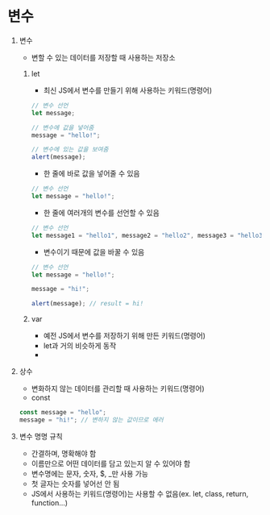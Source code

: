 # 변수

1. 변수
    - 변할 수 있는 데이터를 저장할 때 사용하는 저장소

    1. let
        - 최신 JS에서 변수를 만들기 위해 사용하는 키워드(명령어)
        ```javascript
        // 변수 선언
        let message;

        // 변수에 값을 넣어줌
        message = "hello!";

        // 변수에 있는 값을 보여줌
        alert(message);
        ```
        - 한 줄에 바로 값을 넣어줄 수 있음
        ```javascript
        // 변수 선언
        let message = "hello!";
        ```
        - 한 줄에 여러개의 변수를 선언할 수 있음
        ```javascript
        // 변수 선언
        let message1 = "hello1", message2 = "hello2", message3 = "hello3";
        ```
        - 변수이기 때문에 값을 바꿀 수 있음
        ```javascript
        // 변수 선언
        let message = "hello!";

        message = "hi!";

        alert(message); // result = hi!
        ```

    2. var
        - 예전 JS에서 변수를 저장하기 위해 만든 키워드(명령어)
        - let과 거의 비슷하게 동작
        - 

2. 상수
    - 변화하지 않는 데이터를 관리할 때 사용하는 키워드(명령어)
    - const
    ```javascript
    const message = "hello";
    message = "hi!"; // 변하지 않는 값이므로 에러
    ```

3. 변수 명명 규칙
    - 간결하며, 명확해야 함
    - 이름만으로 어떤 데이터를 담고 있는지 알 수 있어야 함
    - 변수명에는 문자, 숫자, $, _만 사용 가능
    - 첫 글자는 숫자를 넣어선 안 됨
    - JS에서 사용하는 키워드(명령어)는 사용할 수 없음(ex. let, class, return, function...)


